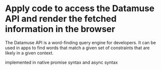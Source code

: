 # Apply code to access the Datamuse API and render the fetched information in the browser

The Datamuse API is a word-finding query engine for developers. It can be used in apps to find words that match a given set of constraints that are likely in a given context.

implemented in native promise syntax and async syntax
